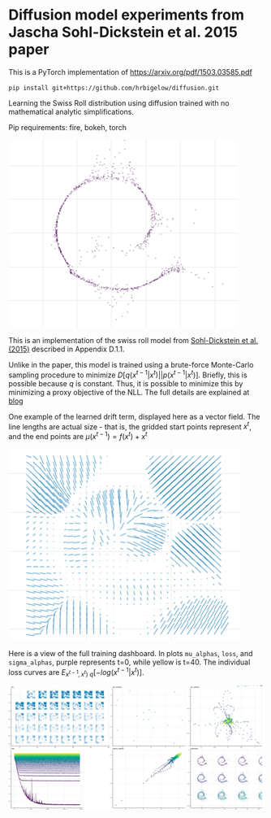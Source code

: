 # Diffusion model experiments from Jascha Sohl-Dickstein et al. 2015 paper

This is a PyTorch implementation of https://arxiv.org/pdf/1503.03585.pdf

    pip install git+https://github.com/hrbigelow/diffusion.git

Learning the Swiss Roll distribution using diffusion trained with no mathematical 
analytic simplifications.

Pip requirements:  fire, bokeh, torch

![Sample](img/p0.sample.png)


This is an implementation of the swiss roll model from [Sohl-Dickstein et al.
(2015)](https://arxiv.org/pdf/1503.03585.pdf) described in Appendix D.1.1.  

Unlike in the paper, this model is trained using a brute-force Monte-Carlo sampling
procedure to minimize $D[q(x^{t-1}|x^t) || p(x^{t-1} | x^t)]$.  Briefly, this is
possible because $q$ is constant.  Thus, it is possible to minimize this by
minimizing a proxy objective of the NLL.  The full details are explained at
[blog](https://mlcrumbs.com/diffusion)

One example of the learned drift term, displayed here as a vector field.  The
line lengths are actual size - that is, the gridded start points represent $x^t$, and
the end points are $\mu(x^{t-1}) = f(x^t) + x^t$

![mu(x^t) (low t)](img/mu_vector_field.png)

Here is a view of the full training dashboard.  In plots `mu_alphas`, `loss`, and
`sigma_alphas`, purple represents t=0, while yellow is t=40.  The individual loss
curves are $E_{x^{t-1},x^t)~q} [-log(x^{t-1} | x^t)]$.

![full dashboard](img/training_dashboard.png)


